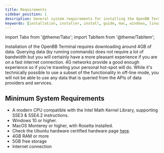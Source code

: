 ```yaml
---
title: Requirements
sidebar_position: 1
description: General system requirements for installing the OpenBB Terminal.
keywords: [installation, installer, install, guide, mac, windows, linux, python, github, macos, how to, explanation, requirements, openbb terminal]
---
```

import Tabs from '@theme/Tabs';
import TabItem from '@theme/TabItem';

Installation of the OpenBB Terminal requires downloading around 4GB of data. Querying data (by running commands) does not require a lot of bandwidth but you will certainly have a more pleasant experience if you are on a fast internet connection. 4G networks provide a good enough experience so if you're traveling your personal hot-spot will do. While it's technically possible to use a subset of the functionality in off-line mode, you will not be able to use any data that is queried from the APIs of data providers and services.

## Minimum System Requirements

- A modern CPU compatible with the Intel Math Kernel Library, supporting SSE3 & SSE4.2 instructions.
- Windows 10 or higher.
- MacOS Monterey or higher, with Rosetta installed.
- Check the Ubuntu hardware certified hardware page [here](https://ubuntu.com/certified?q=&limit=20&category=Desktop&category=Laptop).
- 4GB RAM or more
- 5GB free storage
- Internet connection
